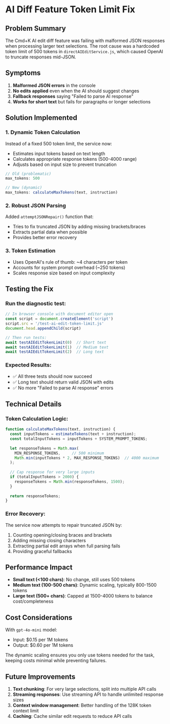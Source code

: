 # AI Diff Feature Token Limit Fix

## Problem Summary

The Cmd+K AI edit diff feature was failing with malformed JSON responses when processing larger text selections. The root cause was a hardcoded token limit of 500 tokens in `directAIEditService.js`, which caused OpenAI to truncate responses mid-JSON.

## Symptoms

1. **Malformed JSON errors** in the console
2. **No edits applied** even when the AI should suggest changes
3. **Fallback responses** saying "Failed to parse AI response"
4. **Works for short text** but fails for paragraphs or longer selections

## Solution Implemented

### 1. Dynamic Token Calculation

Instead of a fixed 500 token limit, the service now:
- Estimates input tokens based on text length
- Calculates appropriate response tokens (500-4000 range)
- Adjusts based on input size to prevent truncation

```javascript
// Old (problematic)
max_tokens: 500

// New (dynamic)
max_tokens: calculateMaxTokens(text, instruction)
```

### 2. Robust JSON Parsing

Added `attemptJSONRepair()` function that:
- Tries to fix truncated JSON by adding missing brackets/braces
- Extracts partial data when possible
- Provides better error recovery

### 3. Token Estimation

- Uses OpenAI's rule of thumb: ~4 characters per token
- Accounts for system prompt overhead (~250 tokens)
- Scales response size based on input complexity

## Testing the Fix

### Run the diagnostic test:
```javascript
// In browser console with document editor open
const script = document.createElement('script')
script.src = '/test-ai-edit-token-limit.js'
document.head.appendChild(script)

// Then run tests:
await testAIEditTokenLimit(0)  // Short text
await testAIEditTokenLimit(1)  // Medium text  
await testAIEditTokenLimit(2)  // Long text
```

### Expected Results:
- ✅ All three tests should now succeed
- ✅ Long text should return valid JSON with edits
- ✅ No more "Failed to parse AI response" errors

## Technical Details

### Token Calculation Logic:
```javascript
function calculateMaxTokens(text, instruction) {
  const inputTokens = estimateTokens(text + instruction);
  const totalInputTokens = inputTokens + SYSTEM_PROMPT_TOKENS;
  
  let responseTokens = Math.max(
    MIN_RESPONSE_TOKENS,     // 500 minimum
    Math.min(inputTokens * 2, MAX_RESPONSE_TOKENS)  // 4000 maximum
  );
  
  // Cap response for very large inputs
  if (totalInputTokens > 2000) {
    responseTokens = Math.min(responseTokens, 1500);
  }
  
  return responseTokens;
}
```

### Error Recovery:
The service now attempts to repair truncated JSON by:
1. Counting opening/closing braces and brackets
2. Adding missing closing characters
3. Extracting partial edit arrays when full parsing fails
4. Providing graceful fallbacks

## Performance Impact

- **Small text (<100 chars)**: No change, still uses 500 tokens
- **Medium text (100-500 chars)**: Dynamic scaling, typically 800-1500 tokens
- **Large text (500+ chars)**: Capped at 1500-4000 tokens to balance cost/completeness

## Cost Considerations

With `gpt-4o-mini` model:
- Input: $0.15 per 1M tokens
- Output: $0.60 per 1M tokens

The dynamic scaling ensures you only use tokens needed for the task, keeping costs minimal while preventing failures.

## Future Improvements

1. **Text chunking**: For very large selections, split into multiple API calls
2. **Streaming responses**: Use streaming API to handle unlimited response sizes
3. **Context window management**: Better handling of the 128K token context limit
4. **Caching**: Cache similar edit requests to reduce API calls 
